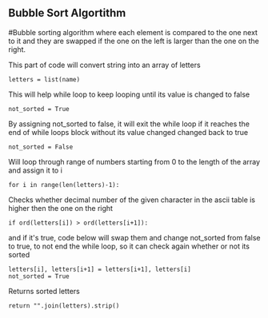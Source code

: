 ## Bubble Sort Algortithm
#Bubble sorting algorithm where each element is compared to the one next to it and they are swapped if the one on the left is larger than the one on the right.

This part of code will convert string into an array of letters
```
letters = list(name)
```

This will help while loop to keep looping until its value is changed to false
```
not_sorted = True
```

By assigning not_sorted to false, it will exit the while loop if it reaches the end of while loops block without its value changed changed back to true
```
not_sorted = False
```

Will loop through range of numbers starting from 0 to the length of the array and assign it to i
```
for i in range(len(letters)-1):
```

Checks whether decimal number of the given character in the ascii table is higher then the one on the right
```
if ord(letters[i]) > ord(letters[i+1]):
```
and if it's true, code below will swap them and change not_sorted from false to true, to not end the while loop, so it can check again whether or not its sorted
```
letters[i], letters[i+1] = letters[i+1], letters[i]
not_sorted = True
```

Returns sorted letters
```
return "".join(letters).strip()
```
